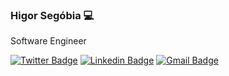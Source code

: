### Higor Segóbia 💻 

Software Engineer

[![Twitter Badge](https://img.shields.io/badge/-@mauriciord-6633cc?style=flat-square&labelColor=6633cc&logo=twitter&logoColor=white&link=https://twitter.com/mauriciord)](https://twitter.com/higorsk)
[![Linkedin Badge](https://img.shields.io/badge/-Mauricio%20R%20Duarte-6633cc?style=flat-square&logo=Linkedin&logoColor=white&link=https://www.linkedin.com/in/mauriciord/)](https://www.linkedin.com/in/higor-segobia-68576b182)
[![Gmail Badge](https://img.shields.io/badge/-mauriciotem@gmail.com-6633cc?style=flat-square&logo=Gmail&logoColor=white&link=mailto:mauriciotem@gmail.com)](mailto:higor.segobia@gmail.com)
